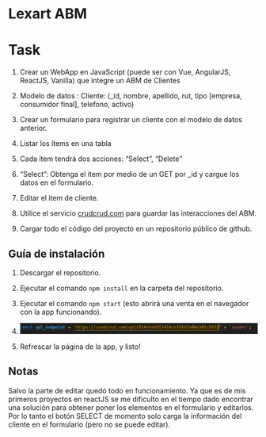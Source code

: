 # Lexart ABM



# Task
1.  Crear un WebApp en JavaScript (puede ser con Vue, AngularJS, ReactJS, Vanilla) que integre un ABM de Clientes
    

1.  Modelo de datos : Cliente: (_id, nombre, apellido, rut, tipo [empresa, consumidor final], telefono, activo)
    
2.  Crear un formulario para registrar un cliente con el modelo de datos anterior.
    

1.  Listar los ítems en una tabla
    

1.  Cada ítem tendrá dos acciones: “Select”, “Delete”
    

4.  “Select”: Obtenga el item por medio de un GET por _id y cargue los datos en el formulario.
    
5.  Editar el item de cliente.
    

3.  Utilice el servicio [crudcrud.com](https://crudcrud.com/) para guardar las interacciones del ABM.
    
4.  Cargar todo el código del proyecto en un repositorio público de github.



## Guía de instalación

 1. Descargar el repositorio.

2. Ejecutar el comando `npm install` en la carpeta del repositorio.

3. Ejecutar el comando `npm start` (esto abrirá una venta en el navegador con la app funcionando).

4. ![Editar esta constante con tu propio endpoint de crudcrud.com](crud.JPG)

5. Refrescar la página de la app, y listo!

## Notas

Salvo la parte de editar quedó todo en funcionamiento. Ya que es de mis primeros proyectos en reactJS se me dificulto en el tiempo dado encontrar una solución para obtener poner los elementos en el formulario y editarlos. Por lo tanto el botón SELECT de momento solo carga la información del cliente en el formulario (pero no se puede editar).
